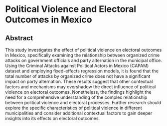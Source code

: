 # Political Violence and Electoral Outcomes in Mexico

## Abstract
This study investigates the effect of political violence on electoral outcomes in Mexico, specifically examining the relationship between organized crime attacks on government officials and party alternation in the municipal office. Using the Criminal Attacks against Political Actors in Mexico (CAPAM) dataset and employing fixed-effects regression models, it is found that the total number of attacks by organized crime does not have a significant impact on party alternation. These results suggest that other contextual factors and mechanisms may overshadow the direct influence of political violence on electoral outcomes. Nonetheless, the findings highlight the need for a comprehensive understanding of the complex relationship between political violence and electoral processes. Further research should explore the specific characteristics of political violence in different municipalities and consider additional contextual factors to gain deeper insights into its effects on electoral outcomes.
